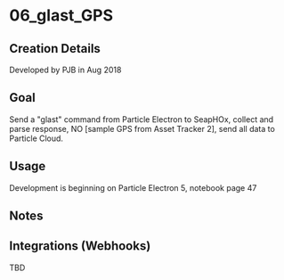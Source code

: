 # 06_glast_GPS

## Creation Details
Developed by PJB in Aug 2018

## Goal
Send a "glast" command from Particle Electron to SeapHOx, collect and parse response, NO [sample GPS from Asset Tracker 2], send all data to Particle Cloud.

## Usage
Development is beginning on Particle Electron 5, notebook page 47

## Notes

## Integrations (Webhooks)
TBD
